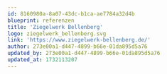 ```yaml
---
id: 8160980a-8a07-43dc-b1ca-ae7784a32d4b
blueprint: referenzen
title: 'Ziegelwerk Bellenberg'
logo: ziegelwerk_bellenberg.svg
link: 'https://www.ziegelwerk-bellenberg.de/'
author: 273e00a1-d447-4899-b66e-01da895d5a76
updated_by: 273e00a1-d447-4899-b66e-01da895d5a76
updated_at: 1732113207
---
```

